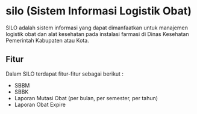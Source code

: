 # silo (Sistem Informasi Logistik Obat)
SILO adalah sistem informasi yang dapat dimanfaatkan untuk manajemen logistik obat dan alat kesehatan pada instalasi farmasi di Dinas Kesehatan Pemerintah Kabupaten atau Kota.
## Fitur
Dalam SILO terdapat fitur-fitur sebagai berikut :
* SBBM
* SBBK
* Laporan Mutasi Obat (per bulan, per semester, per tahun)
* Laporan Obat Expire
